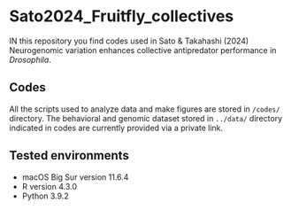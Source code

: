 # Sato2024_Fruitfly_collectives
IN this repository you find codes used in Sato &amp; Takahashi (2024) Neurogenomic variation enhances collective antipredator performance in _Drosophila_.

## Codes
All the scripts used to analyze data and make figures are stored in `/codes/` directory. The behavioral and genomic dataset stored in `../data/` directory indicated in codes are currently provided via a private link.

## Tested environments
- macOS Big Sur version 11.6.4
- R version 4.3.0
- Python 3.9.2